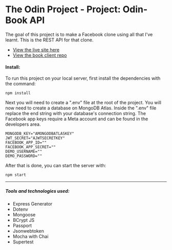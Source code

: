 # The Odin Project - Project: Odin-Book API

The goal of this project is to make a Facebook clone using all that I've learnt. This is the REST API for that clone.

-   [View the live site here](https://bizarf.github.io/odin-book-client/)
-   [View the book client repo](https://github.com/bizarf/odin-book-client)

#### Install:

To run this project on your local server, first install the dependencies with the command:

```
npm install
```

Next you will need to create a ".env" file at the root of the project. You will now need to create a database on MongoDB Atlas. Inside the ".env" file replace the end string with your database's connection string. The Facebook app keys require a Meta account and can be found in the developers area.

```
MONGODB_KEY="AMONGODBATLASKEY"
JWT_SECRET="AJWTSECRETKEY"
FACEBOOK_APP_ID=""
FACEBOOK_APP_SECRET=""
DEMO_USERNAME=""
DEMO_PASSWORD=""
```

After that is done, you can start the server with:

```
npm start
```

<hr>

##### Tools and technologies used:

-   Express Generator
-   Dotenv
-   Mongoose
-   BCrypt JS
-   Passport
-   Jsonwebtoken
-   Mocha with Chai
-   Supertest
